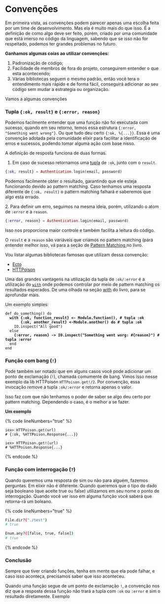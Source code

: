 # Convenções

Em primeira vista, as convenções podem parecer apenas uma escolha feita por um time de desenvolvimento. Mas ela é muito mais do que isso. É a definição de como algo deve ser feito, porém, criado por uma comunidade que está imerso no código da linguagem, sabendo que se isso não for respeitado, podemos ter grandes problemas no futuro.

**Ganhamos algumas coias ao utilizar convenções:**

1. Padronização de código;
2. Facilidade de membros de fora do projeto, conseguirem entender o que esta acontecendo;
3. Várias bibliotecas seguem o mesmo padrão, então você tera o entendimento mais rápido e de forma fácil, conseguirá adicionar ao seu código sem mudar a estrategia ou organização.

Vamos a algumas convenções

### Tupla `{:ok, result}` e `{:error, reason}`

Podemos facilmente entender que uma função não foi executada com sucesso, quando em seu retorno, temos essa estrutura `{:error, "Something went wrong"}`. Ou que tudo deu certo `{:ok, %{...}}`. Essa é uma convenção adotada pela comunidade elixir para facilitar a identificação de erros e sucessos, podendo tomar alguma ação com base nisso.

A definição de resposta funciona de duas formas.&#x20;

1. Em caso de sucesso retornamos uma [tupla](../basico/tuplas.md) de `:ok`, junto com o `result`.&#x20;

```elixir
{:ok, result} = Authentication.login(email, password)
```

Podemos facilmente obter o resultado, garantindo que ele esteja funcionando devido ao pattern matching. Caso tenhamos uma resposta diferente de `{:ok, result}` o pattern matching falhará e saberemos que algo esta errado.

2\. Para definir um erro, seguimos na mesma ideia, porém, utilizando o atom de `:error` e a `reason`.

```elixir
{:error, reason} = Authentication.login(email, password)
```

Isso nos proporciona maior controle e também facilita a leitura do código.

O `result` e a `reason` são variáveis que criamos no pattern matching (para entender melhor isso, vá para a seção de [Pattern Matching ](../basico/pattern-matching.md)no livro.

Vou listar algumas bibliotecas famosas que utilizam dessa convenção:&#x20;

* [Ecto](https://hexdocs.pm/ecto/Ecto.Repo.html#c:insert/2-examples)
* [HTTPoison](https://hexdocs.pm/httpoison/HTTPoison.html#get/3)

Uma das grandes vantagens na utilização da tupla de `:ok/:error` é a utilização do [`with`](../basico/with.md) onde podemos controlar por meio de pattern matching os resultados esperados. De uma olhada na seção [with](../basico/with.md) do livro, para se aprofundar mais.

Um exemplo simples:

<pre class="language-elixir" data-line-numbers><code class="lang-elixir">def do_something() do
<strong>  with {:ok, function_result} &#x3C;- Module.function(), # tupla :ok
</strong><strong>       {:ok, another_result} &#x3C;-Module.another() do # tupla :ok
</strong>    IO.inspect("All good")
  else
<strong>    {:error, reason} -> IO.inspect("Something went worg: #{reason}") # tupla :error
</strong>  end
end
</code></pre>

### Função com bang (`!`)

Pode também ser notado que em alguns casos você pode adicionar um ponto de exclamação (`!`), chamada comumente de bang. Vimos isso nesse exemplo da lib HTTPoison `HTTPoison.get!/2`. Por convenção, essa invocação remove a tupla `:ok/:error` e retorna apenas o valor.&#x20;

Isso faz com que não tenhamos o poder de saber se algo deu certo por pattern matching. Dependendo o caso, é o melhor a se fazer.

**Um exemplo**

{% code lineNumbers="true" %}
```shell
iex> HTTPoison.get(url)
# {:ok, %HTTPoison.Response{...}}

iex> HTTPoison.get!(url)
# %HTTPoison.Response{...}
```
{% endcode %}

### Função com interrogação (`?`)

Quando queremos uma resposta de sim ou não para alguém, fazemos perguntas. Em elixir não é diferente. Quando queremos que o tipo do dado seja booleano (que aceite true ou false) utilizamos em seu nome o ponto de interrogação. Quando você ver isso em alguma função você saberá que retorna-rá um boleano.

{% code lineNumbers="true" %}
```sh
File.dir?("./test")
# true

Enum.any?([false, true, false])
# true
```
{% endcode %}

### Conclusão

Sempre que tiver criando funções, tenha em mente que ela pode falhar, e caso isso aconteça, precisamos saber que isso aconteceu.

Quando uma função segue de um ponto de exclamação `!`, a convenção nos diz que a resposta dessa função não trará a tupla com `:ok` ou `:error` e sim o resultado diretamente. Exemplo

